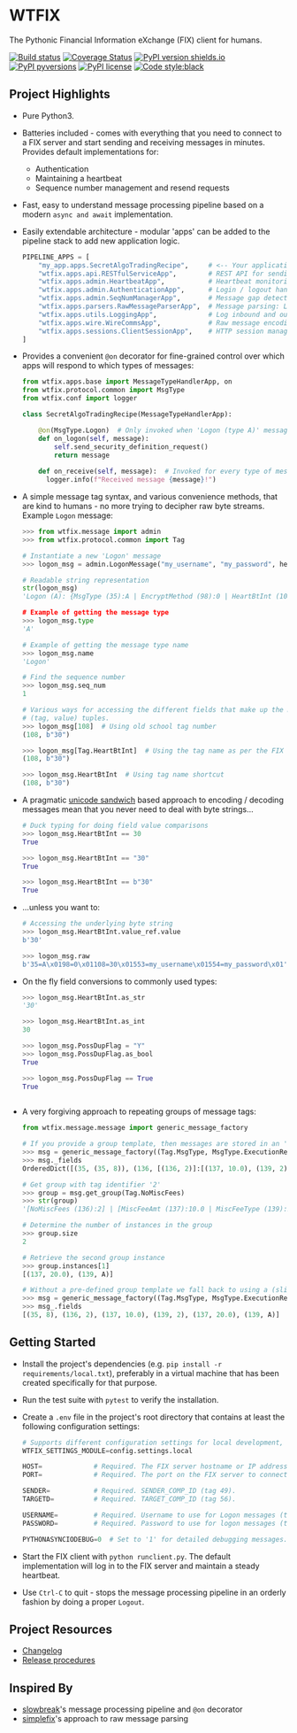 # WTFIX

The Pythonic Financial Information eXchange (FIX) client for humans.

[![Build status](https://travis-ci.org/jcass77/WTFIX.svg?branch=develop)](https://travis-ci.org/jcass77/WTFIX)
[![Coverage Status](https://coveralls.io/repos/github/jcass77/WTFIX/badge.svg?branch=develop)](https://coveralls.io/github/jcass77/WTFIX?branch=develop)
[![PyPI version shields.io](https://img.shields.io/pypi/v/wtfix.svg)](https://pypi.python.org/pypi/wtfix/)
[![PyPI pyversions](https://img.shields.io/pypi/pyversions/wtfix.svg)](https://pypi.python.org/pypi/wtfix/)
[![PyPI license](https://img.shields.io/pypi/l/wtfix.svg)](https://pypi.python.org/pypi/wtfix/)
[![Code style:black](https://img.shields.io/badge/code%20style-black-000000.svg)](https://pypi.org/project/black/)


## Project Highlights

- Pure Python3.
- Batteries included - comes with everything that you need to connect to a FIX server and start sending and receiving messages in minutes. Provides default implementations for:
    - Authentication
    - Maintaining a heartbeat
    - Sequence number management and resend requests
- Fast, easy to understand message processing pipeline based on a modern ``async and await`` implementation. 
- Easily extendable architecture - modular 'apps' can be added to the pipeline stack to add new application logic.
   
    ```python
    PIPELINE_APPS = [
        "my_app.apps.SecretAlgoTradingRecipe",     # <-- Your application logic
        "wtfix.apps.api.RESTfulServiceApp",        # REST API for sending messages
        "wtfix.apps.admin.HeartbeatApp",           # Heartbeat monitoring and maintenance
        "wtfix.apps.admin.AuthenticationApp",      # Login / logout handling
        "wtfix.apps.admin.SeqNumManagerApp",       # Message gap detection and filling
        "wtfix.apps.parsers.RawMessageParserApp",  # Message parsing: Logon (A): {BeginString (8):FIX.4.4 | BodyLength (9):99 | MsgType (35):A | MsgSeqNum (34):1 | SenderCompID (49):SENDER | SendingTime (52):20190305-08:45:45.979 | TargetCompID (56):TARGET | EncryptMethod (98):0 | HeartBtInt (108):30 | Username (553):USERNAME | Password (554):PASSWORD | ResetSeqNumFlag (141):Y | CheckSum (10):94}
        "wtfix.apps.utils.LoggingApp",             # Log inbound and outbound messages
        "wtfix.apps.wire.WireCommsApp",            # Raw message encoding / decoding: b'8=FIX.4.4\x019=99\x0135=A\x0134=1\x0149=SENDER\x0152=20190305-08:42:32.793\x0156=TARGET\x0198=0\x01108=30\x01553=USERNAME\x01554=PASSWORD\x01141=Y\x0110=081\x01'
        "wtfix.apps.sessions.ClientSessionApp",    # HTTP session management
    ]
    ```
    
- Provides a convenient ``@on`` decorator for fine-grained control over which apps will respond to which types of messages:
 
    ```python
    from wtfix.apps.base import MessageTypeHandlerApp, on
    from wtfix.protocol.common import MsgType
    from wtfix.conf import logger
  
    class SecretAlgoTradingRecipe(MessageTypeHandlerApp):

        @on(MsgType.Logon)  # Only invoked when 'Logon (type A)' messages are received.
        def on_logon(self, message):
            self.send_security_definition_request()
            return message
          
        def on_receive(self, message):  # Invoked for every type of message.
          logger.info(f"Received message {message}!")
    ```

- A simple message tag syntax, and various convenience methods, that are kind to humans - no more trying to decipher raw byte streams. Example ``Logon`` message:

    ```python
    >>> from wtfix.message import admin
    >>> from wtfix.protocol.common import Tag
    
    # Instantiate a new 'Logon' message
    >>> logon_msg = admin.LogonMessage("my_username", "my_password", heartbeat_int=b"30")
  
    # Readable string representation
    str(logon_msg)
    'Logon (A): {MsgType (35):A | EncryptMethod (98):0 | HeartBtInt (108):30 | Username (553):my_username | Password (554):my_password | 10222:345}
    
    # Example of getting the message type
    >>> logon_msg.type
    'A'
  
    # Example of getting the message type name
    >>> logon_msg.name
    'Logon'
  
    # Find the sequence number
    >>> logon_msg.seq_num
    1

    # Various ways for accessing the different fields that make up the message. Fields are just 
    # (tag, value) tuples.
    >>> logon_msg[108]  # Using old school tag number
    (108, b"30")
  
    >>> logon_msg[Tag.HeartBtInt]  # Using the tag name as per the FIX specification
    (108, b"30")
  
    >>> logon_msg.HeartBtInt  # Using tag name shortcut
    (108, b"30")
    ```    
- A pragmatic [unicode sandwich](https://nedbatchelder.com/text/unipain.html) based approach to encoding / decoding messages mean that you never need to deal with byte strings...
 
    ```python
    # Duck typing for doing field value comparisons
    >>> logon_msg.HeartBtInt == 30
    True
  
    >>> logon_msg.HeartBtInt == "30"
    True
  
    >>> logon_msg.HeartBtInt == b"30"
    True
    ```
- ...unless you want to:

    ```python
    # Accessing the underlying byte string
    >>> logon_msg.HeartBtInt.value_ref.value
    b'30'
  
    >>> logon_msg.raw
    b'35=A\x0198=0\x01108=30\x01553=my_username\x01554=my_password\x01'
    ```
-   On the fly field conversions to commonly used types:
 
    ```python
    >>> logon_msg.HeartBtInt.as_str
    '30'
    
    >>> logon_msg.HeartBtInt.as_int
    30
    
    >>> logon_msg.PossDupFlag = "Y"
    >>> logon_msg.PossDupFlag.as_bool
    True
    
    >>> logon_msg.PossDupFlag == True
    True
  
    ```
- A very forgiving approach to repeating groups of message tags:
 
    ```python
    from wtfix.message.message import generic_message_factory
  
    # If you provide a group template, then messages are stored in an 'OrderedDict' for fast lookups
    >>> msg = generic_message_factory((Tag.MsgType, MsgType.ExecutionReport), (Tag.NoMiscFees, 2), (Tag.MiscFeeAmt, 10.00), (Tag.MiscFeeType, 2), (Tag.MiscFeeAmt, 20.00), (Tag.MiscFeeType, "A"), group_templates={Tag.NoMiscFees: [Tag.MiscFeeAmt, Tag.MiscFeeType,]})
    >>> msg._fields
    OrderedDict([(35, (35, 8)), (136, [(136, 2)]:[(137, 10.0), (139, 2)], [(137, 20.0), (139, A)])])
  
    # Get group with tag identifier '2'
    >>> group = msg.get_group(Tag.NoMiscFees)
    >>> str(group)
    '[NoMiscFees (136):2] | [MiscFeeAmt (137):10.0 | MiscFeeType (139):2] | [MiscFeeAmt (137):20.0 | MiscFeeType (139):A]'
   
    # Determine the number of instances in the group
    >>> group.size
    2
  
    # Retrieve the second group instance
    >>> group.instances[1]
    [(137, 20.0), (139, A)]
   
    # Without a pre-defined group template we fall back to using a (slightly slower) list structure for representing message fields internally
    >>> msg = generic_message_factory((Tag.MsgType, MsgType.ExecutionReport), (Tag.NoMiscFees, 2), (Tag.MiscFeeAmt, 10.00), (Tag.MiscFeeType, 2), (Tag.MiscFeeAmt, 20.00), (Tag.MiscFeeType, "A")
    >>> msg_.fields
    [(35, 8), (136, 2), (137, 10.0), (139, 2), (137, 20.0), (139, A)]
  
    ```
    
## Getting Started

- Install the project's dependencies (e.g. `pip install -r requirements/local.txt`), preferably in a virtual
  machine that has been created specifically for that purpose.
- Run the test suite with `pytest` to verify the installation.
- Create a `.env` file in the project's root directory that contains at least the following configuration settings:

    ```python
    # Supports different configuration settings for local development, staging, or production environments.
    WTFIX_SETTINGS_MODULE=config.settings.local
    
    HOST=             # Required. The FIX server hostname or IP address
    PORT=             # Required. The port on the FIX server to connect to
    
    SENDER=           # Required. SENDER_COMP_ID (tag 49).
    TARGETD=          # Required. TARGET_COMP_ID (tag 56).
    
    USERNAME=         # Required. Username to use for Logon messages (tag 553).
    PASSWORD=         # Required. Password to use for logon messages (tag 554).
    
    PYTHONASYNCIODEBUG=0  # Set to '1' for detailed debugging messages.
    ```
    
- Start the FIX client with `python runclient.py`. The default implementation will log in to the FIX server and maintain a steady heartbeat.
- Use `Ctrl-C` to quit - stops the message processing pipeline in an orderly fashion by doing a proper `Logout`.
    
## Project Resources

- [Changelog](docs/changelog.md)
- [Release procedures](docs/releasing.md)

## Inspired By

- [slowbreak](https://pypi.org/project/slowbreak/)'s message processing pipeline and ``@on`` decorator
- [simplefix](https://github.com/da4089/simplefix)'s approach to raw message parsing
